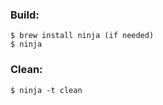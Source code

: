 ### Build:

```
$ brew install ninja (if needed)
$ ninja
```

### Clean:

```
$ ninja -t clean
```

